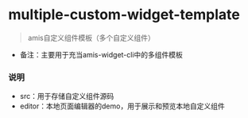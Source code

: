 # multiple-custom-widget-template
> amis自定义组件模板（多个自定义组件）
- 备注：主要用于充当amis-widget-cli中的多组件模板

### 说明
- src：用于存储自定义组件源码
- editor：本地页面编辑器的demo，用于展示和预览本地自定义组件

